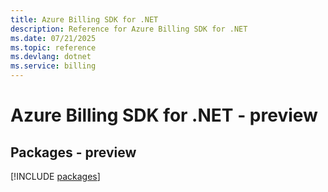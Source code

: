 ```yaml
---
title: Azure Billing SDK for .NET
description: Reference for Azure Billing SDK for .NET
ms.date: 07/21/2025
ms.topic: reference
ms.devlang: dotnet
ms.service: billing
---
```

# Azure Billing SDK for .NET - preview
## Packages - preview
[!INCLUDE [packages](billing-index.md)]